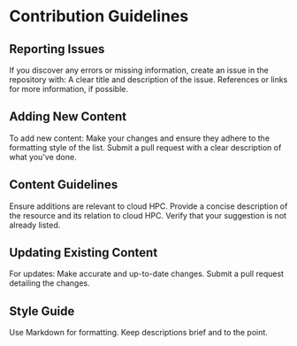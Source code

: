 # Contribution Guidelines

## Reporting Issues

If you discover any errors or missing information, create an issue in the repository with:
A clear title and description of the issue.
References or links for more information, if possible.

## Adding New Content

To add new content:
Make your changes and ensure they adhere to the formatting style of the list.
Submit a pull request with a clear description of what you've done.

## Content Guidelines

Ensure additions are relevant to cloud HPC.
Provide a concise description of the resource and its relation to cloud HPC.
Verify that your suggestion is not already listed.

## Updating Existing Content

For updates:
Make accurate and up-to-date changes.
Submit a pull request detailing the changes.

## Style Guide

Use Markdown for formatting.
Keep descriptions brief and to the point.
